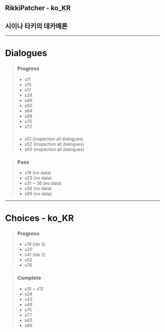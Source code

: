 ## RikkiPatcher - ko_KR
## 시이나 타키의 데카메론

---

# Dialogues
> ### Progress
> - s11
> - s15
> - s17
> - s24
> - s46
> - s50
> - s64
> - s68
> - s70
> - s72
> ###
> - s51 (inspection all dialogues)
> - s52 (inspection all dialogues)
> - s60 (inspection all dialogues)

> ### Pass
> - s19 (no data)
> - s23 (no data)
> - s31 ~ 36 (no data)
> - s58 (no data)
> - s99 (no data)

<!-- >> ### Complete
> - s1 ~ s18
> - s20 ~ s22
> - s24 ~ s30
> - s37 ~ s50
> - s53 ~ s57
> - s59 ~ s98
> - s100 ~ s101 -->

---

# Choices - ko_KR
> ### Progress
> - s19 (idx 5)
> - s20
> - s41 (idx 2)
> - s52
> - s76

> ### Complete
> - s10 ~ s13
> - s24
> - s43
> - s46
> - s75
> - s77
> - s83
> - s86
